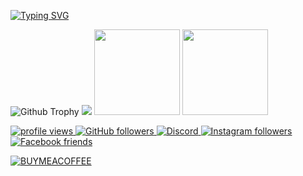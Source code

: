 <a href="https://git.io/typing-svg"><img src="https://readme-typing-svg.demolab.com?font=Fira+Code&pause=1000&random=false&width=435&lines=RMS" alt="Typing SVG" /></a>

![Github Trophy](https://github-profile-trophy.vercel.app/?username=RMS-dnb&theme=discord)
![](https://raw.githubusercontent.com/RMS-dnb/github-stats/master/generated/overview.svg#gh-dark-mode-only)
<a><img height="137px" src="https://github-readme-stats.vercel.app/api?username=RMS-dnb&show_icons=true&theme=dark" /><!-- wi*quL3fcV -->
<img height="137px" src="https://github-readme-stats.vercel.app/api/top-langs/?username=RMS-dnb&layout=compact&show_icons=true&theme=dark" /></a>





<p align="left">
  <a href="https://github.com/RMS-dnb/RMS-dnb">
    <img src="https://komarev.com/ghpvc/?username=RMS-dnb&color=red" alt="profile views" />
  </a>
  <a href="https://github.com/RMS-dnb/RMS-dnb?tab=followers">
    <img alt="GitHub followers" src="https://img.shields.io/github/followers/RMS-dnb?color=yellow&logo=github">
  </a>
  <a href="https://discord.gg/6E7P3uuAs4">
    <img alt="Discord" src="https://img.shields.io/badge/followers-1.9K-blue?color=blue&logo=discord">
  </a>
  <a href="https://www.instagram.com/rmsdnb/">
    <img alt="Instagram followers" src="https://img.shields.io/badge/followers-1.4k-blue?color=orange&logo=instagram">
  </a>
  <a href="https://www.facebook.com/paul.currie.R.M.S">
    <img alt="Facebook friends" src="https://img.shields.io/badge/friends-2.9K-blue?color=yellowgreen&logo=facebook">
  </a>

 
</p>
    <a href="https://ko-fi.com/rmsdnb">
    <img alt="BUYMEACOFFEE" src="https://storage.ko-fi.com/cdn/brandasset/kofi_s_tag_dark.png">
  </a>

